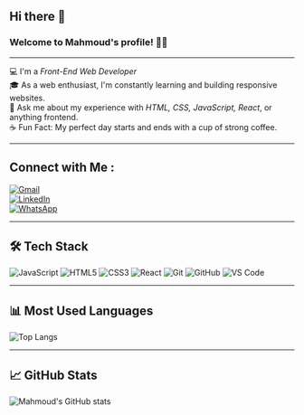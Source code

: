 ## Hi there 👋

### Welcome to Mahmoud's profile! 👨‍💻

---

💻 I'm a *Front-End Web Developer*  
🎓 As a web enthusiast, I'm constantly learning and building responsive websites.  
💬 Ask me about my experience with *HTML, CSS, JavaScript, React*, or anything frontend.  
☕ Fun Fact: My perfect day starts and ends with a cup of strong coffee.

---

## Connect with Me :

[![Gmail](https://img.shields.io/badge/Gmail-Mahmoudibrahim9075@gmail.com-red?style=flat&logo=gmail&logoColor=white)](mailto:Mahmoudibrahim9075@gmail.com)  
[![LinkedIn](https://img.shields.io/badge/-Mahmoud%20Ibrahim-blue?style=flat&logo=Linkedin&logoColor=white)](https://www.linkedin.com/in/mahmoud-ibrahim-2076a836b)  
[![WhatsApp](https://img.shields.io/badge/WhatsApp-Message%20Me-25D366?style=flat&logo=whatsapp&logoColor=white)](https://wa.me/201122749075?text=Hi%20Mahmoud%2C%20I%20saw%20your%20GitHub%20profile%20👋)

---

## 🛠 Tech Stack

![JavaScript](https://img.shields.io/badge/-JavaScript-F7DF1E?style=flat&logo=javascript&logoColor=black)
![HTML5](https://img.shields.io/badge/-HTML5-E34F26?style=flat&logo=html5&logoColor=white)
![CSS3](https://img.shields.io/badge/-CSS3-1572B6?style=flat&logo=css3)
![React](https://img.shields.io/badge/-React-20232A?style=flat&logo=react)
![Git](https://img.shields.io/badge/-Git-F05032?style=flat&logo=git)
![GitHub](https://img.shields.io/badge/-GitHub-181717?style=flat&logo=github)
![VS Code](https://img.shields.io/badge/-VSCode-007ACC?style=flat&logo=visual-studio-code)

---

## 📊 Most Used Languages

![Top Langs](https://github-readme-stats.vercel.app/api/top-langs/?username=Mahmoud9075&layout=compact&theme=tokyonight)

---

## 📈 GitHub Stats

![Mahmoud's GitHub stats](https://github-readme-stats.vercel.app/api?username=Mahmoud9075&show_icons=true&theme=tokyonight)
